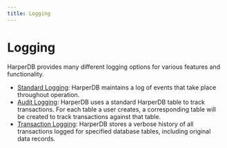 ```yaml
---
title: Logging
---
```


# Logging

HarperDB provides many different logging options for various features and functionality.

- [Standard Logging](./standard-logging): HarperDB maintains a log of events that take place throughout operation.
- [Audit Logging](./audit-logging): HarperDB uses a standard HarperDB table to track transactions. For each table a user creates, a corresponding table will be created to track transactions against that table.
- [Transaction Logging](./transaction-logging): HarperDB stores a verbose history of all transactions logged for specified database tables, including original data records.
